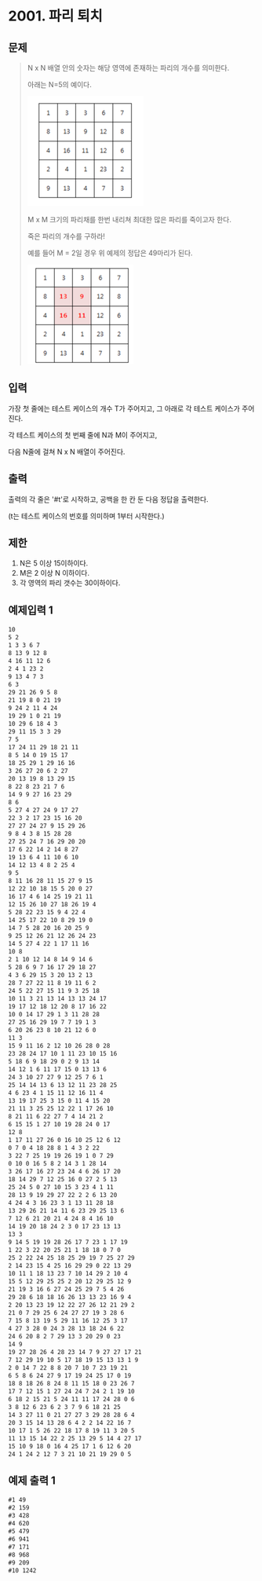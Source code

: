 # 2001. 파리 퇴치
## 문제
> N x N 배열 안의 숫자는 해당 영역에 존재하는 파리의 개수를 의미한다.
> 
> 아래는 N=5의 예이다.
> 
> ![img.png](img.png)
> 
> M x M 크기의 파리채를 한번 내리쳐 최대한 많은 파리를 죽이고자 한다.
> 
> 죽은 파리의 개수를 구하라!
> 
> 예를 들어 M = 2일 경우 위 예제의 정답은 49마리가 된다.
> 
> ![img_1.png](img_1.png)
> 
## 입력
가장 첫 줄에는 테스트 케이스의 개수 T가 주어지고, 그 아래로 각 테스트 케이스가 주어진다.

각 테스트 케이스의 첫 번째 줄에 N과 M이 주어지고,

다음 N줄에 걸쳐 N x N 배열이 주어진다.

## 출력
출력의 각 줄은 '#t'로 시작하고, 공백을 한 칸 둔 다음 정답을 출력한다.

(t는 테스트 케이스의 번호를 의미하며 1부터 시작한다.)
## 제한
1. N은 5 이상 15이하이다.
2. M은 2 이상 N 이하이다.
3. 각 영역의 파리 갯수는 30이하이다.
## 예제입력 1
```
10
5 2
1 3 3 6 7
8 13 9 12 8
4 16 11 12 6
2 4 1 23 2
9 13 4 7 3
6 3
29 21 26 9 5 8
21 19 8 0 21 19
9 24 2 11 4 24
19 29 1 0 21 19
10 29 6 18 4 3
29 11 15 3 3 29
7 5
17 24 11 29 18 21 11
8 5 14 0 19 15 17
18 25 29 1 29 16 16
3 26 27 20 6 2 27
20 13 19 8 13 29 15
8 22 8 23 21 7 6
14 9 9 27 16 23 29
8 6
5 27 4 27 24 9 17 27
22 3 2 17 23 15 16 20
27 27 24 27 9 15 29 26
9 8 4 3 8 15 28 28
27 25 24 7 16 29 20 20
17 6 22 14 2 14 8 27
19 13 6 4 11 10 6 10
14 12 13 4 8 2 25 4
9 5
8 11 16 28 11 15 27 9 15
12 22 10 18 15 5 20 0 27
16 17 4 6 14 25 19 21 11
12 15 26 10 27 18 26 19 4
5 28 22 23 15 9 4 22 4
14 25 17 22 10 8 29 19 0
14 7 5 28 20 16 20 25 9
9 25 12 26 21 12 26 24 23
14 5 27 4 22 1 17 11 16
10 8
2 1 10 12 14 8 14 9 14 6
5 28 6 9 7 16 17 29 18 27
4 3 6 29 15 3 20 13 2 13
28 7 27 22 11 8 19 11 6 2
24 5 22 27 15 11 9 3 25 18
10 11 3 21 13 14 13 13 24 17
19 17 12 18 12 20 8 17 16 22
10 0 14 17 29 1 3 11 28 28
27 25 16 29 19 7 7 19 1 3
6 20 26 23 8 10 21 12 6 0
11 3
15 9 11 16 2 12 10 26 28 0 28
23 28 24 17 10 1 11 23 10 15 16
5 18 6 9 18 29 0 2 9 13 14
14 12 1 6 11 17 15 0 13 13 6
24 3 10 27 27 9 12 25 7 6 1
25 14 14 13 6 13 12 11 23 28 25
4 6 23 4 1 15 11 12 16 11 4
13 19 17 25 3 15 0 11 4 15 20
21 11 3 25 25 12 22 1 17 26 10
8 21 11 6 22 27 7 4 14 21 2
6 15 15 1 27 10 19 28 24 0 17
12 8
1 17 11 27 26 0 16 10 25 12 6 12
0 7 0 4 18 28 8 1 4 3 2 22
3 22 7 25 19 19 26 19 1 0 7 29
0 10 0 16 5 8 2 14 3 1 28 14
3 26 17 16 27 23 24 4 6 26 17 20
18 14 29 7 12 25 16 0 27 2 5 13
25 24 5 0 27 10 15 3 23 4 1 11
28 13 9 19 29 27 22 2 2 6 13 20
4 24 4 3 16 23 3 1 13 11 28 18
13 29 26 21 14 11 6 23 29 25 13 6
7 12 6 21 20 21 4 24 8 4 16 10
14 19 20 18 24 2 3 0 17 23 13 13
13 3
9 14 5 19 19 28 26 17 7 23 1 17 19
1 22 3 22 20 25 21 1 18 18 0 7 0
25 2 22 24 25 18 25 29 19 7 25 27 29
2 14 23 15 4 25 16 29 29 0 22 13 29
10 11 1 18 13 23 7 10 14 29 2 10 4
15 5 12 29 25 25 2 20 12 29 25 12 9
21 19 3 16 6 27 24 25 29 7 5 4 26
29 28 6 18 18 16 26 13 13 23 16 9 4
2 20 13 23 19 12 22 27 26 12 21 29 2
21 0 7 29 25 6 24 27 27 19 3 28 6
7 15 8 13 19 5 29 11 16 12 25 3 17
4 27 3 28 0 24 3 28 13 18 24 6 22
24 6 20 8 2 7 29 13 3 20 29 0 23
14 9
19 27 28 26 4 28 23 14 7 9 27 27 17 21
7 12 29 19 10 5 17 18 19 15 13 13 1 9
2 0 14 7 22 8 8 20 7 10 7 23 19 21
6 5 8 6 24 27 9 17 19 24 25 17 0 19
18 8 18 26 8 24 8 11 15 18 0 23 26 7
17 7 12 15 1 27 24 24 7 24 2 1 19 10
6 18 2 15 21 5 24 11 11 17 24 28 0 6
3 8 12 6 23 6 2 3 7 9 6 18 21 25
14 3 27 11 0 21 27 27 3 29 28 28 6 4
20 3 15 14 13 28 6 4 2 2 14 22 16 7
10 17 1 5 26 22 18 17 8 19 11 3 20 5
11 13 15 14 22 2 25 13 29 5 14 4 27 17
15 10 9 18 0 16 4 25 17 1 6 12 6 20
24 1 24 2 12 7 3 21 10 21 19 29 0 5
```
## 예제 출력 1
```
#1 49
#2 159
#3 428
#4 620
#5 479
#6 941
#7 171
#8 968
#9 209
#10 1242
```